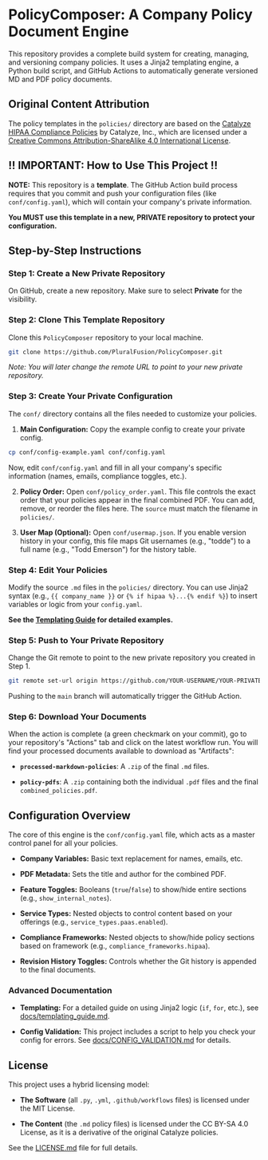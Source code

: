 # PolicyComposer: A Company Policy Document Engine

This repository provides a complete build system for creating, managing, and versioning
company policies. It uses a Jinja2 templating engine, a Python build script,
and GitHub Actions to automatically generate versioned MD and PDF policy documents.

## Original Content Attribution

The policy templates in the `policies/` directory are based on the
[Catalyze HIPAA Compliance Policies](https://github.com/globerhofer/HIPAA-policies)
by Catalyze, Inc., which are licensed under a
[Creative Commons Attribution-ShareAlike 4.0 International License](http://creativecommons.org/licenses/by-sa/4.0/).

## !! IMPORTANT: How to Use This Project !!

**NOTE:** This repository is a **template**. The GitHub Action build process requires that you commit and push your configuration files (like `conf/config.yaml`), which will contain your company's private information.

**You MUST use this template in a new, PRIVATE repository to protect your configuration.**

## Step-by-Step Instructions

### Step 1: Create a New Private Repository

On GitHub, create a new repository. Make sure to select **Private** for the visibility.

### Step 2: Clone This Template Repository

Clone this `PolicyComposer` repository to your local machine.
```bash
git clone https://github.com/PluralFusion/PolicyComposer.git
```

*Note: You will later change the remote URL to point to your new private repository.*

### Step 3: Create Your Private Configuration

The `conf/` directory contains all the files needed to customize your policies.

1. **Main Configuration:** Copy the example config to create your private config.

```bash
cp conf/config-example.yaml conf/config.yaml
```

Now, edit `conf/config.yaml` and fill in all your company's specific information (names, emails, compliance toggles, etc.).

2. **Policy Order:** Open `conf/policy_order.yaml`. This file controls the exact order that your policies appear in the final combined PDF. You can add, remove, or reorder the files here. The `source` must match the filename in `policies/`.

3. **User Map (Optional):** Open `conf/usermap.json`. If you enable version history in your config, this file maps Git usernames (e.g., "todde") to a full name (e.g., "Todd Emerson") for the history table.

### Step 4: Edit Your Policies

Modify the source `.md` files in the `policies/` directory. You can use Jinja2
syntax (e.g., `{{ company_name }}` or `{% if hipaa %}...{% endif %}`)
to insert variables or logic from your `config.yaml`.

**See the [Templating Guide](https://www.google.com/search?q=docs/templating_guide.md) for detailed examples.**

### Step 5: Push to Your Private Repository

Change the Git remote to point to the new private repository you created in Step 1.

```bash
git remote set-url origin https://github.com/YOUR-USERNAME/YOUR-PRIVATE-REPO.git git push -u origin main
```


Pushing to the `main` branch will automatically trigger the GitHub Action.

### Step 6: Download Your Documents

When the action is complete (a green checkmark on your commit), go to your
repository's "Actions" tab and click on the latest workflow run. You will find
your processed documents available to download as "Artifacts":

* **`processed-markdown-policies`**: A `.zip` of the final `.md` files.

* **`policy-pdfs`**: A `.zip` containing both the individual `.pdf` files and the final `combined_policies.pdf`.

## Configuration Overview

The core of this engine is the `conf/config.yaml` file, which acts as a master
control panel for all your policies.

* **Company Variables:** Basic text replacement for names, emails, etc.

* **PDF Metadata:** Sets the title and author for the combined PDF.

* **Feature Toggles:** Booleans (`true`/`false`) to show/hide entire sections (e.g., `show_internal_notes`).

* **Service Types:** Nested objects to control content based on your offerings (e.g., `service_types.paas.enabled`).

* **Compliance Frameworks:** Nested objects to show/hide policy sections based on framework (e.g., `compliance_frameworks.hipaa`).

* **Revision History Toggles:** Controls whether the Git history is appended to the final documents.

### Advanced Documentation

* **Templating:** For a detailed guide on using Jinja2 logic (`if`, `for`, etc.), see [docs/templating_guide.md](https://www.google.com/search?q=docs/templating_guide.md).

* **Config Validation:** This project includes a script to help you check your config for errors. See [docs/CONFIG_VALIDATION.md](https://www.google.com/search?q=docs/CONFIG_VALIDATION.md) for details.

## License

This project uses a hybrid licensing model:

* **The Software** (all `.py`, `.yml`, `.github/workflows` files) is licensed under the MIT License.

* **The Content** (the `.md` policy files) is licensed under the CC BY-SA 4.0 License, as it is a derivative of the original Catalyze policies.

See the [LICENSE.md](license.md) file for full details.